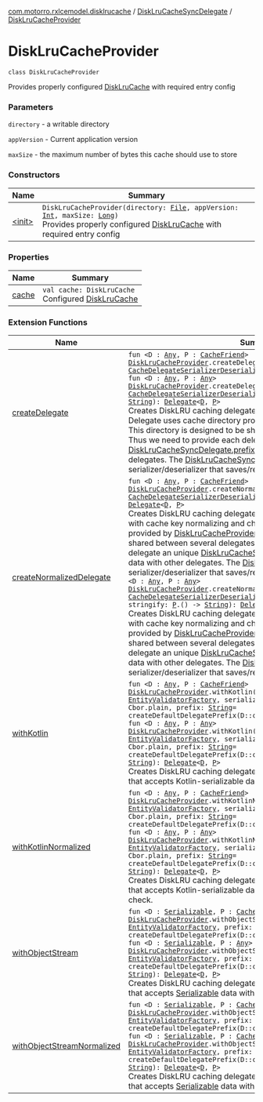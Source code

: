 [com.motorro.rxlcemodel.disklrucache](../../index.md) / [DiskLruCacheSyncDelegate](../index.md) / [DiskLruCacheProvider](./index.md)

# DiskLruCacheProvider

`class DiskLruCacheProvider`

Provides properly configured [DiskLruCache](#) with required entry config

### Parameters

`directory` - a writable directory

`appVersion` - Current application version

`maxSize` - the maximum number of bytes this cache should use to store

### Constructors

| Name | Summary |
|---|---|
| [&lt;init&gt;](-init-.md) | `DiskLruCacheProvider(directory: `[`File`](http://docs.oracle.com/javase/6/docs/api/java/io/File.html)`, appVersion: `[`Int`](https://kotlinlang.org/api/latest/jvm/stdlib/kotlin/-int/index.html)`, maxSize: `[`Long`](https://kotlinlang.org/api/latest/jvm/stdlib/kotlin/-long/index.html)`)`<br>Provides properly configured [DiskLruCache](#) with required entry config |

### Properties

| Name | Summary |
|---|---|
| [cache](cache.md) | `val cache: DiskLruCache`<br>Configured [DiskLruCache](#) |

### Extension Functions

| Name | Summary |
|---|---|
| [createDelegate](../../create-delegate.md) | `fun <D : `[`Any`](https://kotlinlang.org/api/latest/jvm/stdlib/kotlin/-any/index.html)`, P : `[`CacheFriend`](../../../com.motorro.rxlcemodel.base.service/-cache-friend/index.md)`> `[`DiskLruCacheProvider`](./index.md)`.createDelegate(prefix: `[`String`](https://kotlinlang.org/api/latest/jvm/stdlib/kotlin/-string/index.html)`, sd: `[`CacheDelegateSerializerDeserializer`](../../../com.motorro.rxlcemodel.base.service/-cache-delegate-serializer-deserializer/index.md)`<`[`D`](../../create-delegate.md#D)`>): `[`Delegate`](../../../com.motorro.rxlcemodel.base.service/-sync-delegate-cache-service/-delegate/index.md)`<`[`D`](../../create-delegate.md#D)`, `[`P`](../../create-delegate.md#P)`>`<br>`fun <D : `[`Any`](https://kotlinlang.org/api/latest/jvm/stdlib/kotlin/-any/index.html)`, P : `[`Any`](https://kotlinlang.org/api/latest/jvm/stdlib/kotlin/-any/index.html)`> `[`DiskLruCacheProvider`](./index.md)`.createDelegate(prefix: `[`String`](https://kotlinlang.org/api/latest/jvm/stdlib/kotlin/-string/index.html)`, sd: `[`CacheDelegateSerializerDeserializer`](../../../com.motorro.rxlcemodel.base.service/-cache-delegate-serializer-deserializer/index.md)`<`[`D`](../../create-delegate.md#D)`>, stringify: `[`P`](../../create-delegate.md#P)`.() -> `[`String`](https://kotlinlang.org/api/latest/jvm/stdlib/kotlin/-string/index.html)`): `[`Delegate`](../../../com.motorro.rxlcemodel.base.service/-sync-delegate-cache-service/-delegate/index.md)`<`[`D`](../../create-delegate.md#D)`, `[`P`](../../create-delegate.md#P)`>`<br>Creates DiskLRU caching delegate for [SyncDelegateCacheService](../../../com.motorro.rxlcemodel.base.service/-sync-delegate-cache-service/index.md) Delegate uses cache directory provided by [DiskLruCacheProvider](./index.md). This directory is designed to be shared between several delegates. Thus we need to provide each delegate an unique [DiskLruCacheSyncDelegate.prefix](#) to not to mix data with other delegates. The [DiskLruCacheSyncDelegate.sd](#) is a serializer/deserializer that saves/restores entity from file streams. |
| [createNormalizedDelegate](../../create-normalized-delegate.md) | `fun <D : `[`Any`](https://kotlinlang.org/api/latest/jvm/stdlib/kotlin/-any/index.html)`, P : `[`CacheFriend`](../../../com.motorro.rxlcemodel.base.service/-cache-friend/index.md)`> `[`DiskLruCacheProvider`](./index.md)`.createNormalizedDelegate(prefix: `[`String`](https://kotlinlang.org/api/latest/jvm/stdlib/kotlin/-string/index.html)`, sd: `[`CacheDelegateSerializerDeserializer`](../../../com.motorro.rxlcemodel.base.service/-cache-delegate-serializer-deserializer/index.md)`<`[`DataWithCacheKey`](../../../com.motorro.rxlcemodel.base.service/-data-with-cache-key/index.md)`<`[`D`](../../create-normalized-delegate.md#D)`>>): `[`Delegate`](../../../com.motorro.rxlcemodel.base.service/-sync-delegate-cache-service/-delegate/index.md)`<`[`D`](../../create-normalized-delegate.md#D)`, `[`P`](../../create-normalized-delegate.md#P)`>`<br>Creates DiskLRU caching delegate for [SyncDelegateCacheService](../../../com.motorro.rxlcemodel.base.service/-sync-delegate-cache-service/index.md) with cache key normalizing and check. Delegate uses cache directory provided by [DiskLruCacheProvider](./index.md). This directory is designed to be shared between several delegates. Thus we need to provide each delegate an unique [DiskLruCacheSyncDelegate.prefix](#) to not to mix data with other delegates. The [DiskLruCacheSyncDelegate.sd](#) is a serializer/deserializer that saves/restores entity from file streams.`fun <D : `[`Any`](https://kotlinlang.org/api/latest/jvm/stdlib/kotlin/-any/index.html)`, P : `[`Any`](https://kotlinlang.org/api/latest/jvm/stdlib/kotlin/-any/index.html)`> `[`DiskLruCacheProvider`](./index.md)`.createNormalizedDelegate(prefix: `[`String`](https://kotlinlang.org/api/latest/jvm/stdlib/kotlin/-string/index.html)`, sd: `[`CacheDelegateSerializerDeserializer`](../../../com.motorro.rxlcemodel.base.service/-cache-delegate-serializer-deserializer/index.md)`<`[`DataWithCacheKey`](../../../com.motorro.rxlcemodel.base.service/-data-with-cache-key/index.md)`<`[`D`](../../create-normalized-delegate.md#D)`>>, stringify: `[`P`](../../create-normalized-delegate.md#P)`.() -> `[`String`](https://kotlinlang.org/api/latest/jvm/stdlib/kotlin/-string/index.html)`): `[`Delegate`](../../../com.motorro.rxlcemodel.base.service/-sync-delegate-cache-service/-delegate/index.md)`<`[`D`](../../create-normalized-delegate.md#D)`, `[`P`](../../create-normalized-delegate.md#P)`>`<br>Creates DiskLRU caching delegate for [SyncDelegateCacheService](../../../com.motorro.rxlcemodel.base.service/-sync-delegate-cache-service/index.md) with cache key normalizing and check Delegate uses cache directory provided by [DiskLruCacheProvider](./index.md). This directory is designed to be shared between several delegates. Thus we need to provide each delegate an unique [DiskLruCacheSyncDelegate.prefix](#) to not to mix data with other delegates. The [DiskLruCacheSyncDelegate.sd](#) is a serializer/deserializer that saves/restores entity from file streams. |
| [withKotlin](../../../com.motorro.rxlcemodel.kserializer/with-kotlin.md) | `fun <D : `[`Any`](https://kotlinlang.org/api/latest/jvm/stdlib/kotlin/-any/index.html)`, P : `[`CacheFriend`](../../../com.motorro.rxlcemodel.base.service/-cache-friend/index.md)`> `[`DiskLruCacheProvider`](./index.md)`.withKotlin(validatorFactory: `[`EntityValidatorFactory`](../../../com.motorro.rxlcemodel.base.entity/-entity-validator-factory/index.md)`, serializer: KSerializer<`[`D`](../../../com.motorro.rxlcemodel.kserializer/with-kotlin.md#D)`>, cbor: Cbor = Cbor.plain, prefix: `[`String`](https://kotlinlang.org/api/latest/jvm/stdlib/kotlin/-string/index.html)` = createDefaultDelegatePrefix(D::class.java)): `[`Delegate`](../../../com.motorro.rxlcemodel.base.service/-sync-delegate-cache-service/-delegate/index.md)`<`[`D`](../../../com.motorro.rxlcemodel.kserializer/with-kotlin.md#D)`, `[`P`](../../../com.motorro.rxlcemodel.kserializer/with-kotlin.md#P)`>`<br>`fun <D : `[`Any`](https://kotlinlang.org/api/latest/jvm/stdlib/kotlin/-any/index.html)`, P : `[`Any`](https://kotlinlang.org/api/latest/jvm/stdlib/kotlin/-any/index.html)`> `[`DiskLruCacheProvider`](./index.md)`.withKotlin(validatorFactory: `[`EntityValidatorFactory`](../../../com.motorro.rxlcemodel.base.entity/-entity-validator-factory/index.md)`, serializer: KSerializer<`[`D`](../../../com.motorro.rxlcemodel.kserializer/with-kotlin.md#D)`>, cbor: Cbor = Cbor.plain, prefix: `[`String`](https://kotlinlang.org/api/latest/jvm/stdlib/kotlin/-string/index.html)` = createDefaultDelegatePrefix(D::class.java), stringify: `[`P`](../../../com.motorro.rxlcemodel.kserializer/with-kotlin.md#P)`.() -> `[`String`](https://kotlinlang.org/api/latest/jvm/stdlib/kotlin/-string/index.html)`): `[`Delegate`](../../../com.motorro.rxlcemodel.base.service/-sync-delegate-cache-service/-delegate/index.md)`<`[`D`](../../../com.motorro.rxlcemodel.kserializer/with-kotlin.md#D)`, `[`P`](../../../com.motorro.rxlcemodel.kserializer/with-kotlin.md#P)`>`<br>Creates DiskLRU caching delegate for [SyncDelegateCacheService](../../../com.motorro.rxlcemodel.base.service/-sync-delegate-cache-service/index.md) that accepts Kotlin-serializable data |
| [withKotlinNormalized](../../../com.motorro.rxlcemodel.kserializer/with-kotlin-normalized.md) | `fun <D : `[`Any`](https://kotlinlang.org/api/latest/jvm/stdlib/kotlin/-any/index.html)`, P : `[`CacheFriend`](../../../com.motorro.rxlcemodel.base.service/-cache-friend/index.md)`> `[`DiskLruCacheProvider`](./index.md)`.withKotlinNormalized(validatorFactory: `[`EntityValidatorFactory`](../../../com.motorro.rxlcemodel.base.entity/-entity-validator-factory/index.md)`, serializer: KSerializer<`[`D`](../../../com.motorro.rxlcemodel.kserializer/with-kotlin-normalized.md#D)`>, cbor: Cbor = Cbor.plain, prefix: `[`String`](https://kotlinlang.org/api/latest/jvm/stdlib/kotlin/-string/index.html)` = createDefaultDelegatePrefix(D::class.java)): `[`Delegate`](../../../com.motorro.rxlcemodel.base.service/-sync-delegate-cache-service/-delegate/index.md)`<`[`D`](../../../com.motorro.rxlcemodel.kserializer/with-kotlin-normalized.md#D)`, `[`P`](../../../com.motorro.rxlcemodel.kserializer/with-kotlin-normalized.md#P)`>`<br>`fun <D : `[`Any`](https://kotlinlang.org/api/latest/jvm/stdlib/kotlin/-any/index.html)`, P : `[`Any`](https://kotlinlang.org/api/latest/jvm/stdlib/kotlin/-any/index.html)`> `[`DiskLruCacheProvider`](./index.md)`.withKotlinNormalized(validatorFactory: `[`EntityValidatorFactory`](../../../com.motorro.rxlcemodel.base.entity/-entity-validator-factory/index.md)`, serializer: KSerializer<`[`D`](../../../com.motorro.rxlcemodel.kserializer/with-kotlin-normalized.md#D)`>, cbor: Cbor = Cbor.plain, prefix: `[`String`](https://kotlinlang.org/api/latest/jvm/stdlib/kotlin/-string/index.html)` = createDefaultDelegatePrefix(D::class.java), stringify: `[`P`](../../../com.motorro.rxlcemodel.kserializer/with-kotlin-normalized.md#P)`.() -> `[`String`](https://kotlinlang.org/api/latest/jvm/stdlib/kotlin/-string/index.html)`): `[`Delegate`](../../../com.motorro.rxlcemodel.base.service/-sync-delegate-cache-service/-delegate/index.md)`<`[`D`](../../../com.motorro.rxlcemodel.kserializer/with-kotlin-normalized.md#D)`, `[`P`](../../../com.motorro.rxlcemodel.kserializer/with-kotlin-normalized.md#P)`>`<br>Creates DiskLRU caching delegate for [SyncDelegateCacheService](../../../com.motorro.rxlcemodel.base.service/-sync-delegate-cache-service/index.md) that accepts Kotlin-serializable data with cache key normalizing and check. |
| [withObjectStream](../../with-object-stream.md) | `fun <D : `[`Serializable`](http://docs.oracle.com/javase/6/docs/api/java/io/Serializable.html)`, P : `[`CacheFriend`](../../../com.motorro.rxlcemodel.base.service/-cache-friend/index.md)`> `[`DiskLruCacheProvider`](./index.md)`.withObjectStream(validatorFactory: `[`EntityValidatorFactory`](../../../com.motorro.rxlcemodel.base.entity/-entity-validator-factory/index.md)`, prefix: `[`String`](https://kotlinlang.org/api/latest/jvm/stdlib/kotlin/-string/index.html)` = createDefaultDelegatePrefix(D::class.java)): `[`Delegate`](../../../com.motorro.rxlcemodel.base.service/-sync-delegate-cache-service/-delegate/index.md)`<`[`D`](../../with-object-stream.md#D)`, `[`P`](../../with-object-stream.md#P)`>`<br>`fun <D : `[`Serializable`](http://docs.oracle.com/javase/6/docs/api/java/io/Serializable.html)`, P : `[`Any`](https://kotlinlang.org/api/latest/jvm/stdlib/kotlin/-any/index.html)`> `[`DiskLruCacheProvider`](./index.md)`.withObjectStream(validatorFactory: `[`EntityValidatorFactory`](../../../com.motorro.rxlcemodel.base.entity/-entity-validator-factory/index.md)`, prefix: `[`String`](https://kotlinlang.org/api/latest/jvm/stdlib/kotlin/-string/index.html)` = createDefaultDelegatePrefix(D::class.java), stringify: `[`P`](../../with-object-stream.md#P)`.() -> `[`String`](https://kotlinlang.org/api/latest/jvm/stdlib/kotlin/-string/index.html)`): `[`Delegate`](../../../com.motorro.rxlcemodel.base.service/-sync-delegate-cache-service/-delegate/index.md)`<`[`D`](../../with-object-stream.md#D)`, `[`P`](../../with-object-stream.md#P)`>`<br>Creates DiskLRU caching delegate for [SyncDelegateCacheService](../../../com.motorro.rxlcemodel.base.service/-sync-delegate-cache-service/index.md) that accepts [Serializable](http://docs.oracle.com/javase/6/docs/api/java/io/Serializable.html) data with cache key normalizing and check |
| [withObjectStreamNormalized](../../with-object-stream-normalized.md) | `fun <D : `[`Serializable`](http://docs.oracle.com/javase/6/docs/api/java/io/Serializable.html)`, P : `[`CacheFriend`](../../../com.motorro.rxlcemodel.base.service/-cache-friend/index.md)`> `[`DiskLruCacheProvider`](./index.md)`.withObjectStreamNormalized(validatorFactory: `[`EntityValidatorFactory`](../../../com.motorro.rxlcemodel.base.entity/-entity-validator-factory/index.md)`, prefix: `[`String`](https://kotlinlang.org/api/latest/jvm/stdlib/kotlin/-string/index.html)` = createDefaultDelegatePrefix(D::class.java)): `[`Delegate`](../../../com.motorro.rxlcemodel.base.service/-sync-delegate-cache-service/-delegate/index.md)`<`[`D`](../../with-object-stream-normalized.md#D)`, `[`P`](../../with-object-stream-normalized.md#P)`>`<br>`fun <D : `[`Serializable`](http://docs.oracle.com/javase/6/docs/api/java/io/Serializable.html)`, P : `[`CacheFriend`](../../../com.motorro.rxlcemodel.base.service/-cache-friend/index.md)`> `[`DiskLruCacheProvider`](./index.md)`.withObjectStreamNormalized(validatorFactory: `[`EntityValidatorFactory`](../../../com.motorro.rxlcemodel.base.entity/-entity-validator-factory/index.md)`, prefix: `[`String`](https://kotlinlang.org/api/latest/jvm/stdlib/kotlin/-string/index.html)` = createDefaultDelegatePrefix(D::class.java), stringify: `[`P`](../../with-object-stream-normalized.md#P)`.() -> `[`String`](https://kotlinlang.org/api/latest/jvm/stdlib/kotlin/-string/index.html)`): `[`Delegate`](../../../com.motorro.rxlcemodel.base.service/-sync-delegate-cache-service/-delegate/index.md)`<`[`D`](../../with-object-stream-normalized.md#D)`, `[`P`](../../with-object-stream-normalized.md#P)`>`<br>Creates DiskLRU caching delegate for [SyncDelegateCacheService](../../../com.motorro.rxlcemodel.base.service/-sync-delegate-cache-service/index.md) that accepts [Serializable](http://docs.oracle.com/javase/6/docs/api/java/io/Serializable.html) data with cache key normalizing and check. |
